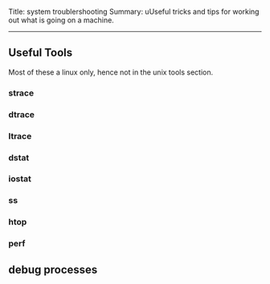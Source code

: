 Title: system troublershooting
Summary: uUseful tricks and tips for working out what is going on a machine.
- - - 

## Useful Tools

Most of these a linux only, hence not in the unix tools section.

### strace

### dtrace

### ltrace

### dstat

### iostat

### ss

### htop

### perf

## debug processes


